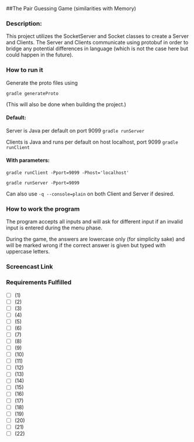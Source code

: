 ##The Pair Guessing Game (similarities with Memory)

### Description:
This project utilizes the SocketServer and Socket classes to create a Server and Clients.  The Server and Clients communicate using protobuf in order to bridge any 
potential differences in language (which is not the case here but could happen in the future).  


### How to run it
Generate the proto files using

`gradle generateProto`

(This will also be done when building the project.) 

#### Default:
Server is Java per default on port 9099
`gradle runServer`

Clients is Java and runs per default on host localhost, port 9099
`gradle runClient`


#### With parameters:
`gradle runClient -Pport=9099 -Phost='localhost'`

`gradle runServer -Pport=9099`

Can also use `-q --console=plain` on both Client and Server if desired.

### How to work the program
The program accepts all inputs and will ask for different input if an invalid input is entered during the menu phase.

During the game, the answers are lowercase only (for simplicity sake) and will be marked wrong if the correct answer is given but typed with uppercase letters.

### Screencast Link


### Requirements Fulfilled
- [ ] (1) 
- [ ] (2) 
- [ ] (3)
- [ ] (4)
- [ ] (5)
- [ ] (6)
- [ ] (7)
- [ ] (8)
- [ ] (9)
- [ ] (10)
- [ ] (11)
- [ ] (12) 
- [ ] (13) 
- [ ] (14)
- [ ] (15) 
- [ ] (16) 
- [ ] (17) 
- [ ] (18) 
- [ ] (19) 
- [ ] (20) 
- [ ] (21) 
- [ ] (22) 
